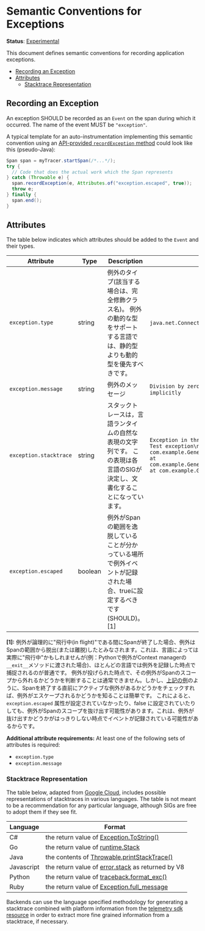 # Semantic Conventions for Exceptions

**Status**: [Experimental](../../document-status.md)

This document defines semantic conventions for recording application
exceptions.

<!-- toc -->

- [Recording an Exception](#recording-an-exception)
- [Attributes](#attributes)
  - [Stacktrace Representation](#stacktrace-representation)

<!-- tocstop -->

## Recording an Exception

An exception SHOULD be recorded as an `Event` on the span during which it occurred.
The name of the event MUST be `"exception"`.

<a name="exception-end-example"></a>

A typical template for an auto-instrumentation implementing this semantic convention
using an [API-provided `recordException` method](../api.md#record-exception)
could look like this (pseudo-Java):

```java
Span span = myTracer.startSpan(/*...*/);
try {
  // Code that does the actual work which the Span represents
} catch (Throwable e) {
  span.recordException(e, Attributes.of("exception.escaped", true));
  throw e;
} finally {
  span.end();
}
```

## Attributes

The table below indicates which attributes should be added to the `Event` and
their types.

<!-- semconv exception -->
| Attribute  | Type | Description  | Examples  | Required |
|---|---|---|---|---|
| `exception.type` | string | 例外のタイプ(該当する場合は、完全修飾クラス名)。 例外の動的な型をサポートする言語では、静的型よりも動的型を優先すべきです。 | `java.net.ConnectException`; `OSError` | See below |
| `exception.message` | string | 例外のメッセージ | `Division by zero`; `Can't convert 'int' object to str implicitly` | See below |
| `exception.stacktrace` | string | スタックトレースは，言語ランタイムの自然な表現の文字列です。 この表現は各言語のSIGが決定し、文書化することになっています。 | `Exception in thread "main" java.lang.RuntimeException: Test exception\n at com.example.GenerateTrace.methodB(GenerateTrace.java:13)\n at com.example.GenerateTrace.methodA(GenerateTrace.java:9)\n at com.example.GenerateTrace.main(GenerateTrace.java:5)` | No |
| `exception.escaped` | boolean | 例外がSpanの範囲を逸脱していることが分かっている場所で例外イベントが記録された場合、trueに設定するべきです(SHOULD)。 [1] |  | No |

**[1]:** 例外が論理的に"飛行中(in flight)"である間にSpanが終了した場合、例外はSpanの範囲から脱出(または離脱)したとみなされます。これは、言語によっては実際に"飛行中"かもしれませんが(例：Pythonで例外がContext managerの`__exit__`メソッドに渡された場合)、ほとんどの言語では例外を記録した時点で捕捉されるのが普通です。
例外が投げられた時点で、その例外がSpanのスコープから外れるかどうかを判断することは通常できません。しかし、[上記の例](#exception-end-example)のように、Spanを終了する直前にアクティブな例外があるかどうかをチェックすれば、例外がエスケープされるかどうかを知ることは簡単です。
これによると、`exception.escaped` 属性が設定されていなかったり、false に設定されていたりしても、例外がSpanのスコープを抜け出す可能性があります。これは、例外が抜け出すかどうかがはっきりしない時点でイベントが記録されている可能性があるからです。

**Additional attribute requirements:** At least one of the following sets of attributes is required:

* `exception.type`
* `exception.message`
<!-- endsemconv -->

### Stacktrace Representation

The table below, adapted from [Google Cloud][gcp-error-reporting], includes
possible representations of stacktraces in various languages. The table is not
meant to be a recommendation for any particular language, although SIGs are free
to adopt them if they see fit.

| Language   | Format                                                              |
| ---------- | ------------------------------------------------------------------- |
| C#         | the return value of [Exception.ToString()][csharp-stacktrace]       |
| Go         | the return value of [runtime.Stack][go-stacktrace]                  |
| Java       | the contents of [Throwable.printStackTrace()][java-stacktrace]      |
| Javascript | the return value of [error.stack][js-stacktrace] as returned by V8  |
| Python     | the return value of [traceback.format_exc()][python-stacktrace]     |
| Ruby       | the return value of [Exception.full_message][ruby-full-message]     |

Backends can use the language specified methodology for generating a stacktrace
combined with platform information from the
[telemetry sdk resource][telemetry-sdk-resource] in order to extract more fine
grained information from a stacktrace, if necessary.

[gcp-error-reporting]: https://cloud.google.com/error-reporting/reference/rest/v1beta1/projects.events/report
[java-stacktrace]: https://docs.oracle.com/javase/7/docs/api/java/lang/Throwable.html#printStackTrace%28%29
[python-stacktrace]: https://docs.python.org/3/library/traceback.html#traceback.format_exc
[js-stacktrace]: https://v8.dev/docs/stack-trace-api
[ruby-full-message]: https://ruby-doc.org/core-2.7.1/Exception.html#method-i-full_message
[csharp-stacktrace]: https://docs.microsoft.com/en-us/dotnet/api/system.exception.tostring
[go-stacktrace]: https://golang.org/pkg/runtime/debug/#Stack
[telemetry-sdk-resource]:../../resource/semantic_conventions/README.md#telemetry-sdk
